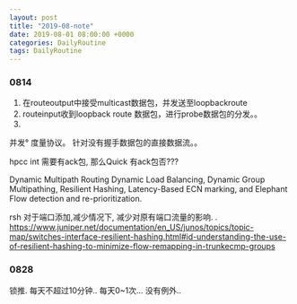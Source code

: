 ```yaml
---
layout: post
title: "2019-08-note"
date: 2019-08-01 08:00:00 +0000
categories: DailyRoutine
tags: DailyRoutine
--- 
```


### 0814  

1. 在routeoutput中接受multicast数据包，并发送至loopbackroute
2. routeinput收到loopback route 数据包，进行probe数据包的分发。。  
3. 

并发° 度量协议。 针对没有握手数据包的直接数据流。。  


hpcc  int 需要有ack包, 那么Quick 有ack包否???



Dynamic Multipath Routing  Dynamic Load Balancing, Dynamic Group Multipathing, Resilient Hashing, Latency-Based ECN marking, and Elephant Flow detection and re-prioritization.  

rsh 对于端口添加,减少情况下, 减少对原有端口流量的影响. .   
https://www.juniper.net/documentation/en_US/junos/topics/topic-map/switches-interface-resilient-hashing.html#id-understanding-the-use-of-resilient-hashing-to-minimize-flow-remapping-in-trunkecmp-groups   


### 0828  
锁推. 每天不超过10分钟..  每天0~1次...  没有例外..

